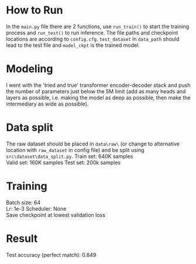 # How to Run
In the `main.py` file there are 2 functions, use `run_train()` to start the training process and `run_test()` to run inference. The file paths and checkpoint locations are according to `config.cfg`. `test_dataset` in `data_path` should lead to the test file and `model_ckpt` is the trained model.

# Modeling
I went with the 'tried and true' transformer encoder-decoder stack and push the number of parameters just below the 5M limit (add as many heads and layers as possible, i.e. making the model as deep as possible, then make the intermediary as wide as possible).

# Data split 
The raw dataset should be placed in `data\raw\` (or change to alternative location with `raw_dataset` in config file) and be split using `src\dataset\data_split.py`.
Train set: 640K samples  
Valid set: 160K samples
Test set: 200k samples  

# Training
Batch size: 64  
Lr: 1e-3
Scheduler: None  
Save checkpoint at lowest validation loss   

# Result
Test accuracy (perfect match): 0.849
